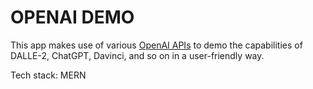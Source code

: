# OPENAI DEMO

This app makes use of various [OpenAI APIs](https://beta.openai.com/docs/) to demo the capabilities of DALLE-2, ChatGPT, Davinci, and so on in a user-friendly way.

Tech stack: MERN
